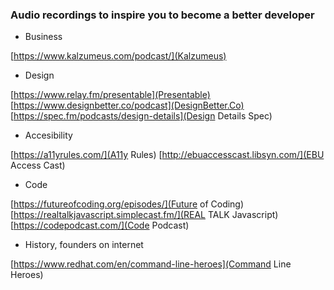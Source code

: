 ### Audio recordings to inspire you to become a better developer

* Business
  
[https://www.kalzumeus.com/podcast/](Kalzumeus)

* Design 

[https://www.relay.fm/presentable](Presentable)
[https://www.designbetter.co/podcast](DesignBetter.Co)
[https://spec.fm/podcasts/design-details](Design Details Spec)

* Accesibility
  
[https://a11yrules.com/](A11y Rules)
[http://ebuaccesscast.libsyn.com/](EBU Access Cast)

* Code

[https://futureofcoding.org/episodes/](Future of Coding)
[https://realtalkjavascript.simplecast.fm/](REAL TALK Javascript)
[https://codepodcast.com/](Code Podcast)

* History, founders on internet

[https://www.redhat.com/en/command-line-heroes](Command Line Heroes)